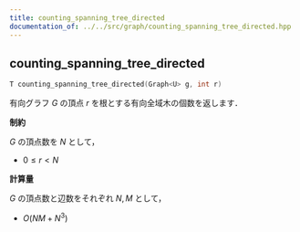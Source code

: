 ```yaml
---
title: counting_spanning_tree_directed
documentation_of: ../../src/graph/counting_spanning_tree_directed.hpp
---
```


## counting_spanning_tree_directed

```cpp
T counting_spanning_tree_directed(Graph<U> g, int r)
```

有向グラフ $G$ の頂点 $r$ を根とする有向全域木の個数を返します．

**制約**

$G$ の頂点数を $N$ として，

- $0 \leq r < N$

**計算量**

$G$ の頂点数と辺数をそれぞれ $N, M$ として，

- $O(NM + N^3)$
